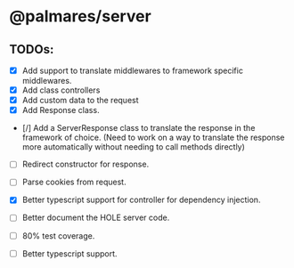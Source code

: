 # @palmares/server


## TODOs:
 - [X] Add support to translate middlewares to framework specific middlewares.
 - [X] Add class controllers
 - [X] Add custom data to the request
 - [X] Add Response class.
 - [/] Add a ServerResponse class to translate the response in the framework of choice. (Need to work on a way to translate the response more automatically without needing to call methods directly)
 - [ ] Redirect constructor for response.
 - [ ] Parse cookies from request.
 - [X] Better typescript support for controller for dependency injection.
 - [ ] Better document the HOLE server code.

 - [ ] 80% test coverage.
 - [ ] Better typescript support.
